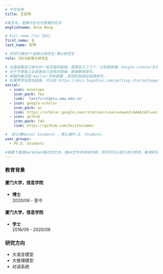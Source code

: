 ```yaml
---
# 中文名称
title: 王安特

#英文名，是展示在论文里面的名字
englishname: Ante Wang

# Full name (for SEO)
first_name: 王
last_name: 安特

# 同学们填20**级硕士研究生/博士研究生
role: 2022级博士研究生

# 这里放跟自己相关的一些页面的链接，我预定义了三个：分别是邮箱、Google-scholar主页和github主页
# 对于不想放上去或者自己没有的链接，直接删除即可。
# 邮箱的格式是'mailto:你的邮箱',其他的放相应链接即可。
# 如果想添加其他链接，可以到 https://docs.hugoblox.com/getting-started/page-builder/#icons 上去找图标，或者直接放在下面的详细介绍上
social:
  - icon: envelope
    icon_pack: fas
    link: 'lastfirst@stu.xmu.edu.cn'
  - icon: google-scholar
    icon_pack: ai
    link: https://scholar.google.com/citations?user=xmwanZcAAAAJ&hl=en
  - icon: github
    icon_pack: fab
    link: https://github.com/Soistesimmer

#  硕士填Master Students ，博士填Ph.D. Students
user_groups:
  - Ph.D. Students

#接着下面是markdown格式的文本，是md文件的具体内容，同学们可以自行进行修改、删减和添加
---
```

<!-- 以下内容一定要遵循markdown语法 -->
<!-- ###代表的是以三级标题的形式展示后面的文本，* 代表以列表的形式展示后面的文本-->

<!-- 这里可以先放一段简要自我介绍或者是自己想要放上去的一些链接 ，不想放的话也可以删了-->
### 教育背景

#### 厦门大学，信息学院
- **博士**  
  2020/06 - 至今

#### 厦门大学，信息学院
- **学士**  
  2016/09 - 2020/06

### 研究方向
* 大语言模型
* 大推理模型
* 对话系统

<!-- 可以放校内外的一些荣誉，包括荣誉称号、奖学金、企业未来之星等等 -->
<!-- ### 获得荣誉
* 荣誉1
* 荣誉2 -->
